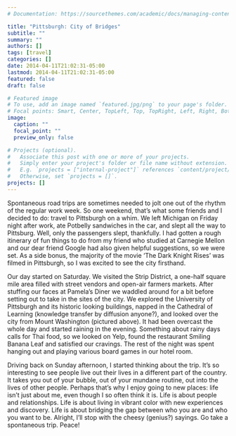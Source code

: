 ```yaml
---
# Documentation: https://sourcethemes.com/academic/docs/managing-content/

title: "Pittsburgh: City of Bridges"
subtitle: ""
summary: ""
authors: []
tags: [travel]
categories: []
date: 2014-04-11T21:02:31-05:00
lastmod: 2014-04-11T21:02:31-05:00
featured: false
draft: false

# Featured image
# To use, add an image named `featured.jpg/png` to your page's folder.
# Focal points: Smart, Center, TopLeft, Top, TopRight, Left, Right, BottomLeft, Bottom, BottomRight.
image:
  caption: ""
  focal_point: ""
  preview_only: false

# Projects (optional).
#   Associate this post with one or more of your projects.
#   Simply enter your project's folder or file name without extension.
#   E.g. `projects = ["internal-project"]` references `content/project/deep-learning/index.md`.
#   Otherwise, set `projects = []`.
projects: []
---
```


Spontaneous road trips are sometimes needed to jolt one out of the rhythm of the regular work week. So one weekend, that’s what some friends and I decided to do: travel to Pittsburgh on a whim. We left Michigan on Friday night after work, ate Potbelly sandwiches in the car, and slept all the way to Pittsburg. Well, only the passengers slept, thankfully. I had gotten a rough itinerary of fun things to do from my friend who studied at Carnegie Mellon and our dear friend Google had also given helpful suggestions, so we were set. As a side bonus, the majority of the movie ‘The Dark Knight Rises’ was filmed in Pittsburgh, so I was excited to see the city firsthand.

Our day started on Saturday. We visited the Strip District, a one-half square mile area filled with street vendors and open-air farmers markets. After stuffing our faces at Pamela’s Diner we waddled around for a bit before setting out to take in the sites of the city. We explored the University of Pittsburgh and its historic looking buildings, napped in the Cathedral of Learning (knowledge transfer by diffusion anyone?), and looked over the city from Mount Washington (pictured above). It had been overcast the whole day and started raining in the evening. Something about rainy days calls for Thai food, so we looked on Yelp, found the restaurant Smiling Banana Leaf and satisfied our cravings. The rest of the night was spent hanging out and playing various board games in our hotel room.

Driving back on Sunday afternoon, I started thinking about the trip. It’s so interesting to see people live out their lives in a different part of the country. It takes you out of your bubble, out of your mundane routine, out into the lives of other people. Perhaps that’s why I enjoy going to new places: life isn’t just about me, even though I so often think it is. Life is about people and relationships. Life is about living in vibrant color with new experiences and discovery. Life is about bridging the gap between who you are and who you want to be. Alright, I’ll stop with the cheesy (genius?) sayings. Go take a spontaneous trip. Peace!

